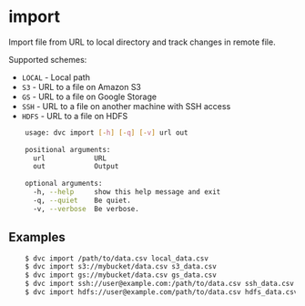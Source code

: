 # import

Import file from URL to local directory and track changes in remote file.

Supported schemes:

* `LOCAL` - Local path
* `S3` - URL to a file on Amazon S3
* `GS` - URL to a file on Google Storage
* `SSH` - URL to a file on another machine with SSH access
* `HDFS` - URL to a file on HDFS

```sh
    usage: dvc import [-h] [-q] [-v] url out
    
    positional arguments:
      url            URL
      out            Output
    
    optional arguments:
      -h, --help     show this help message and exit
      -q, --quiet    Be quiet.
      -v, --verbose  Be verbose.

```

## Examples

```sh
    $ dvc import /path/to/data.csv local_data.csv
    $ dvc import s3://mybucket/data.csv s3_data.csv
    $ dvc import gs://mybucket/data.csv gs_data.csv
    $ dvc import ssh://user@example.com:/path/to/data.csv ssh_data.csv
    $ dvc import hdfs://user@example.com/path/to/data.csv hdfs_data.csv
```
